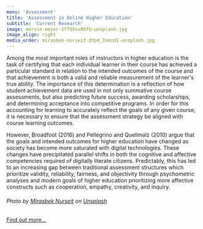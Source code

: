 ```yaml
---
menu: 'Assessment'
title: 'Assessment in Online Higher Education'
subtitle: 'Current Research'
image: marvin-meyer-SYTO3xs06fU-unsplash.jpg
image_align: right
media_order: mirasbek-nurseit-dYp4_IomzdI-unsplash.jpg
---
```


Among the most important roles of instructors in higher education is the task of certifying that each individual learner in their course has achieved a particular standard in relation to the intended outcomes of the course and that achievement is both a valid and reliable measurement of the learner's true ability. The importance of this determination is a reflection of how student achievement data are used in not only summative course assessments, but also predicting future success, awarding scholarships, and determining acceptance into competitive programs. In order for this accounting for learning to accurately reflect the goals of any given course, it is necessary to ensure that the assessment strategy be aligned with course learning outcomes.

However, Broadfoot (2016) and Pellegrino and Quellmalz (2010) argue that the goals and intended outcomes for higher education have changed as society has become more saturated with digital technologies. These changes have precipitated parallel shifts in both the cognitive and affective competencies required of digitally literate citizens. Predictably, this has led to an increasing gap between traditional assessment structures which prioritize validity, reliability, fairness, and objectivity through psychometric analyses and modern goals of higher education prioritizing more affective constructs such as cooperation, empathy, creativity, and inquiry.
###### <span>Photo by <a href="https://unsplash.com/@mirvsbek?utm_source=unsplash&amp;utm_medium=referral&amp;utm_content=creditCopyText">Mirasbek Nurseit</a> on <a href="https://unsplash.com/s/photos/computer?utm_source=unsplash&amp;utm_medium=referral&amp;utm_content=creditCopyText">Unsplash</a></span>

[Find out more...](https://cmadland@github.io/assessment?classes=btn,mt-4,w-content,block)

